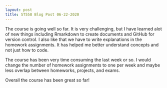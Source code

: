 ```yaml
---
layout: post
title: ST558 Blog Post 06-22-2020
---
```


The course is going well so far. It is very 
challenging, but I have learned alot of new things including
Rmarkdown to create documents and GitHub for version control.
I also like that we have to write explanations in
the homework assignments. It has helped me better
understand concepts and not just how to code.

The course has been very time consuming the last week or so. 
I would change the number of homework assignments 
to one per week and maybe less overlap between
homeworks, projects, and exams.

Overall the course has been great so far!
